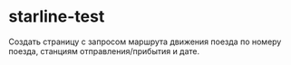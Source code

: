 # starline-test

Создать страницу с запросом маршрута движения поезда по номеру поезда, станциям
отправления/прибытия и дате.